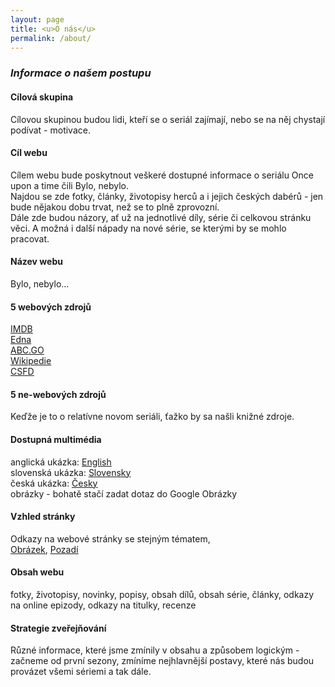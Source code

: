 ```yaml
---
layout: page
title: <u>O nás</u>
permalink: /about/
---
```

### <i>Informace o našem postupu</i>

#### Cílová skupina
 Cílovou skupinou budou lidi, kteří se o seriál zajímají, nebo se na něj chystají podívat - motivace.
 
#### Cíl webu
Cílem webu bude poskytnout veškeré dostupné informace o seriálu Once upon a time čili Bylo, nebylo.<br>
Najdou se zde fotky, články, životopisy herců a i jejich českých dabérů - jen bude nějakou dobu trvat, než se to plně zprovozní. <br>
Dále zde budou názory, ať už na jednotlivé díly, série či celkovou stránku věci. A možná i další nápady na nové série, se kterými by se mohlo pracovat.

#### Název webu
 Bylo, nebylo...
 
####  5 webových zdrojů
<u><a href="http://www.imdb.com/title/tt1843230/">IMDB</a></u> <br>
<u><a href="http://www.edna.cz/once-upon-a-time/">Edna</a></u> <br>
<u><a href="http://abc.go.com/shows/once-upon-a-time">ABC.GO</a></u> <br>
<u><a href="https://en.wikipedia.org/wiki/Once_Upon_a_Time_(TV_series)">Wikipedie</a></u> <br>
<u><a href="http://www.csfd.cz/film/297535-bylo-nebylo/prehled/">CSFD</a></u> <br>

#### 5 ne-webových zdrojů
Keďže je to o relatívne novom seriáli, ťažko by sa našli knižné zdroje.


#### Dostupná multimédia
  anglická ukázka: <u><a href="https://www.youtube.com/watch?v=7O20kV7KwJQ">English</a></u> <br>
  slovenská ukázka: <u><a href="https://www.youtube.com/watch?v=up-SCT1Dw3w">Slovensky</a></u> <br>
  česká ukázka: <u><a href="https://www.youtube.com/watch?v=QBHzw_7Y2Hk">Česky</a></u> <br>
  obrázky - bohatě stačí zadat dotaz do Google Obrázky <br>

#### Vzhled stránky
Odkazy na webové stránky se stejným tématem,<br> <u><a href="http://file2.answcdn.com/answ-cld/image/upload/w_760,c_fill,g_faces:center,fl_lossy,q_60/v1401150667/yhstuiockzuf0eccljm5.jpg">Obrázek</a></u>, <u><a href="http://img0.gtsstatic.com/wallpapers/6bf8fcb49d02cba959ab835b3cb64d4b_large.jpeg">Pozadí</a></u>

#### Obsah webu
fotky, životopisy, novinky, popisy, obsah dílů, obsah série, články, odkazy na online epizody, odkazy na titulky, recenze

#### Strategie zveřejňování
Různé informace, které jsme zmínily v obsahu a způsobem logickým - začneme od první sezony, zmíníme nejhlavnější postavy, které nás budou provázet všemi sériemi a tak dále.
